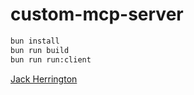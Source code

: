 # custom-mcp-server

```bash
bun install
bun run build
bun run run:client
```

[Jack Herrington](https://www.youtube.com/watch?v=nTMSyldeVSw)
